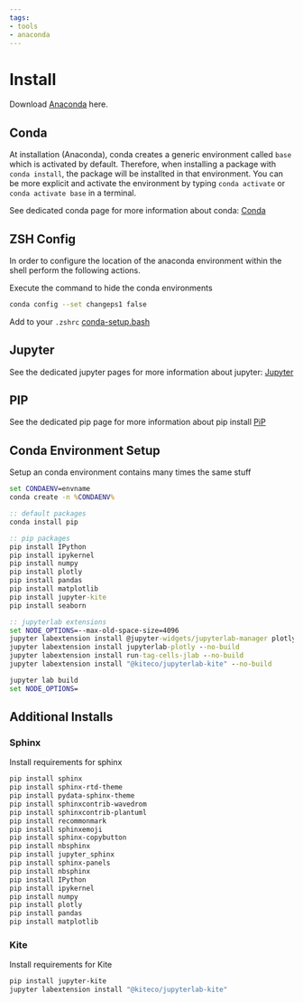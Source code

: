 ```yaml
---
tags:
- tools
- anaconda
---
```

#  Install

Download [Anaconda](https://www.anaconda.com/products/individual) here.

## Conda

At installation (Anaconda), conda creates a generic environment called `base` which is activated by default. Therefore, when installing a package with `conda install`, the package will be installted in that environment. You can be more explicit and activate the environment by typing `conda activate` or `conda activate base` in a terminal.

See dedicated conda page for more information about conda: [Conda](./conda.md)

## ZSH Config

In order to configure the location of the anaconda environment within the shell perform the following actions.

Execute the command to hide the conda environments

``` bash
conda config --set changeps1 false
```

Add to your `.zshrc`
[conda-setup.bash]({{config_repo_file}}/scripts/shell/conda-setup.bash)

## Jupyter

See the dedicated jupyter pages for more information about jupyter: [Jupyter](../../tools/jupyter/index.md)

## PIP

See the dedicated pip page for more information about pip install [PiP](../../coding/python/pip_general.md)

## Conda Environment Setup

Setup an conda environment contains many times the same stuff

``` bat title="Windows conda environmnt setup"
set CONDAENV=envname
conda create -n %CONDAENV%

:: default packages
conda install pip

:: pip packages
pip install IPython
pip install ipykernel
pip install numpy
pip install plotly
pip install pandas
pip install matplotlib
pip install jupyter-kite
pip install seaborn

:: jupyterlab extensions
set NODE_OPTIONS=--max-old-space-size=4096
jupyter labextension install @jupyter-widgets/jupyterlab-manager plotlywidget@4.9.0 --no-build
jupyter labextension install jupyterlab-plotly --no-build
jupyter labextension install run-tag-cells-jlab --no-build
jupyter labextension install "@kiteco/jupyterlab-kite" --no-build

jupyter lab build
set NODE_OPTIONS=
```

## Additional Installs

### Sphinx

Install requirements for sphinx

``` bash
pip install sphinx
pip install sphinx-rtd-theme
pip install pydata-sphinx-theme
pip install sphinxcontrib-wavedrom
pip install sphinxcontrib-plantuml
pip install recommonmark
pip install sphinxemoji
pip install sphinx-copybutton
pip install nbsphinx
pip install jupyter_sphinx
pip install sphinx-panels
pip install nbsphinx
pip install IPython
pip install ipykernel
pip install numpy
pip install plotly
pip install pandas
pip install matplotlib
```

### Kite

Install requirements for Kite

``` bash
pip install jupyter-kite
jupyter labextension install "@kiteco/jupyterlab-kite"
```
